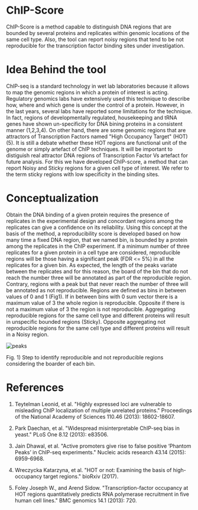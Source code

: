# ChIP-Score
ChIP-Score is a method capable to distinguish DNA regions that are bounded by several proteins and replicates within genomic locations of the same cell type. Also, the tool can report noisy regions that tend to be not reproducible for the transcription factor binding sites under investigation.


# Idea Behind the tool
ChIP-seq is a standard technology in wet lab laboratories because it allows to map the genomic regions in which a protein of interest is acting. Regulatory genomics labs have extensively used this technique to describe how, where and which gene is under the control of a protein. However, in the last years, several labs have reported some limitations for the technique. In fact, regions of developmentally regulated, housekeeping and tRNA genes have shown un-specificity for DNA bining proteins in a consistent manner (1,2,3,4). On other hand, there are some genomic regions that are attractors of Transcription Factors named "High Occupancy Target" (HOT) (5). It is still a debate whether these HOT regions are functional unit of the genome or simply artefact of ChIP techniques. It will be important to distiguish real attractor DNA regions of Transcription Factor Vs artefact for future analysis. For this we have developed ChIP-score, a method that can report Noisy and Sticky regions for a given cell type of interest. We refer to the term sticky regions with low specificity in the binding sites.


# Conceptualization
Obtain the DNA binding of a given protein requires the presence of replicates in the experimental design and concordant regions among the replicates can give a confidence on its reliability. Using this concept at the basis of the method, a reproducibility score is developed based on how many time a fixed DNA region, that we named bin, is bounded by a protein among the replicates in the ChIP experiment. If a minimum number of three replicates for a given protein in a cell type are considered, reproducible regions will be those having a significant peak (FDR <= 5%) in all the replicates for a given bin. As expected, the length of the peaks variate between the replicates and for this reason, the board of the bin that do not reach the number three will be annotated as part of the reproducible region. Contrary, regions with a peak but that never reach the number of three will be annotated as not reproducible. Regions are defined as bins in between values of 0 and 1 (Fig1). If in between bins with 0 sum vector there is a maximum value of 3 the whole region is reproducible. Opposite if there is not a maximum value of 3 the region is not reproducible. Aggregating reproducible regions for the same cell type and different proteins will result in unspecific bounded regions (Sticky). Opposite aggregating not reproducible regions for the same cell type and different proteins will result in a Noisy region.


![peaks](https://user-images.githubusercontent.com/6462162/40009504-8453ddac-57a2-11e8-98ce-1c874821e177.png)

Fig. 1) Step to identify reproducible and not reproducible regions considering the boarder of each bin. 


# References
1. Teytelman Leonid, et al. "Highly expressed loci are vulnerable to misleading ChIP localization of multiple unrelated proteins." Proceedings of the National Academy of Sciences 110.46 (2013): 18602-18607.  

2. Park Daechan, et al. "Widespread misinterpretable ChIP-seq bias in yeast." PLoS One 8.12 (2013): e83506.  

3. Jain Dhawal, et al. "Active promoters give rise to false positive ‘Phantom Peaks’ in ChIP-seq experiments." Nucleic acids research 43.14 (2015): 6959-6968.   

4. Wreczycka Katarzyna, et al. "HOT or not: Examining the basis of high-occupancy target regions." bioRxiv (2017).

5. Foley Joseph W., and Arend Sidow. "Transcription-factor occupancy at HOT regions quantitatively predicts RNA polymerase recruitment in five human cell lines." BMC genomics 14.1 (2013): 720.
